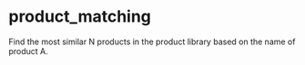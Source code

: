 # product_matching
Find the most similar N products in the product library based on the name of product A.
